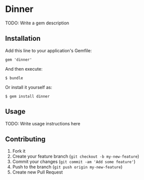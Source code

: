 # Dinner

TODO: Write a gem description

## Installation

Add this line to your application's Gemfile:

    gem 'dinner'

And then execute:

    $ bundle

Or install it yourself as:

    $ gem install dinner

## Usage

TODO: Write usage instructions here

## Contributing

1. Fork it
2. Create your feature branch (`git checkout -b my-new-feature`)
3. Commit your changes (`git commit -am 'Add some feature'`)
4. Push to the branch (`git push origin my-new-feature`)
5. Create new Pull Request
